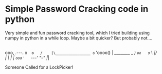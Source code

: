 # Simple Password Cracking code in python


Very simple and fun password cracking tool, which I tried building using numpy in python in a while loop. Maybe a bit quicker? But probably not....
⠀⠀⠀⠀⠀⠀⠀⠀⠀⠀⠀⠀⠀⠀⠀⠀⠀⠀⠀⠀⠀⠀⠀⠀⠀⠀⠀⠀

  ooo,    .---.
 o`  o   /    |\________________
o`   'oooo()  | ________   _   _)
`oo   o` \    |/        | | | |
  `ooo'   `---'         "-" |_|
  
  Someone Called 
      for a 
   LockPicker!

